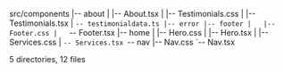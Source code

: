 src/components
|-- about
|   |-- About.tsx
|   |-- Testimonials.css
|   |-- Testimonials.tsx
|   `-- testimonialdata.ts
|-- error
|-- footer
|   |-- Footer.css
|   `-- Footer.tsx
|-- home
|   |-- Hero.css
|   |-- Hero.tsx
|   |-- Services.css
|   `-- Services.tsx
`-- nav
    |-- Nav.css
    `-- Nav.tsx

5 directories, 12 files

